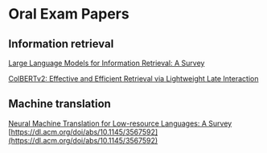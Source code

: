 # Oral Exam Papers

## Information retrieval

[Large Language Models for Information Retrieval: A Survey](https://arxiv.org/abs/2308.07107) 

[ColBERTv2: Effective and Efficient Retrieval via Lightweight Late Interaction](https://aclanthology.org/2022.naacl-main.272/)


## Machine translation

[Neural Machine Translation for Low-resource Languages: A Survey](https://dl.acm.org/doi/abs/10.1145/3567592)
[https://dl.acm.org/doi/abs/10.1145/3567592](https://dl.acm.org/doi/abs/10.1145/3567592)
